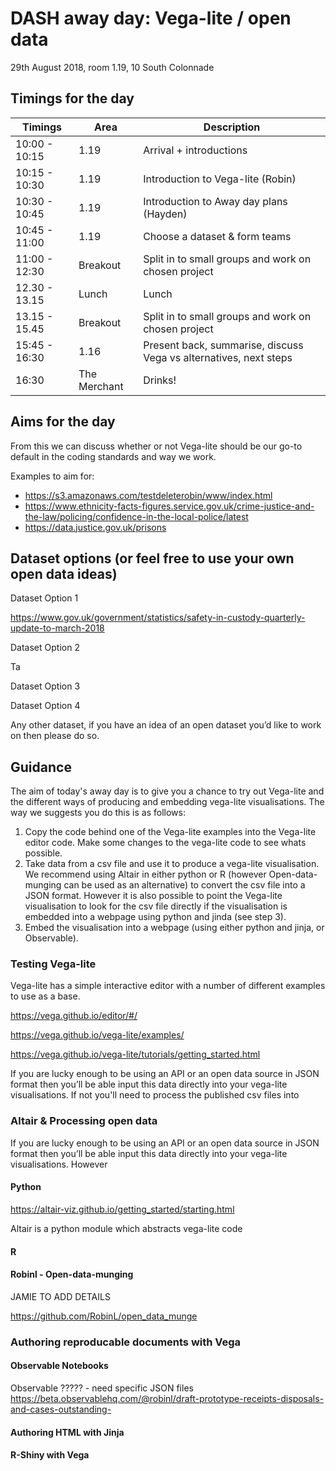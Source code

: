 # DASH away day: Vega-lite / open data
29th August 2018, room 1.19, 10 South Colonnade

## Timings for the day
|  Timings | Area        | Description  |
| ------------- |-------------| -----|
| 10:00 - 10:15  | 1.19 | Arrival + introductions |
| 10:15 - 10:30 | 1.19 | Introduction to Vega-lite (Robin) |
| 10:30 - 10:45 | 1.19 | Introduction to Away day plans (Hayden) |
| 10:45 - 11:00  | 1.19 | Choose a dataset & form teams |
| 11:00 - 12:30 | Breakout | Split in to small groups and work on chosen project |
| 12.30 - 13.15 | Lunch | Lunch |
| 13.15 - 15.45  | Breakout | Split in to small groups and work on chosen project |
| 15:45 - 16:30 | 1.16 | Present back, summarise, discuss Vega vs alternatives, next steps |
| 16:30 | The Merchant | Drinks! |

## Aims for the day

From this we can discuss whether or not Vega-lite should be our go-to default in the coding standards and way we work.

Examples to aim for:

* https://s3.amazonaws.com/testdeleterobin/www/index.html
* https://www.ethnicity-facts-figures.service.gov.uk/crime-justice-and-the-law/policing/confidence-in-the-local-police/latest
* https://data.justice.gov.uk/prisons

## Dataset options (or feel free to use your own open data ideas)

Dataset Option 1

https://www.gov.uk/government/statistics/safety-in-custody-quarterly-update-to-march-2018 

Dataset Option 2

Ta

Dataset Option 3


Dataset Option 4

Any other dataset, if you have an idea of an open dataset you’d like to work on then please do so. 

## Guidance

The aim of today's away day is to give you a chance to try out Vega-lite and the different ways of producing and embedding vega-lite visualisations. The way we suggests you do this is as follows:
1. Copy the code behind one of the Vega-lite examples into the Vega-lite editor code. Make some changes to the vega-lite code to see whats possible.
2. Take data from a csv file and use it to produce a vega-lite visualisation. We recommend using Altair in either python or R (however Open-data-munging can be used as an alternative) to convert the csv file into a JSON format. However it is also possible to point the Vega-lite visualisation to look for the csv file directly if the visualisation is embedded into a webpage using python and jinda (see step 3).
3. Embed the visualisation into a webpage (using either python and jinja, or Observable).


### Testing Vega-lite
Vega-lite has a simple interactive editor with a number of different examples to use as a base.

https://vega.github.io/editor/#/

https://vega.github.io/vega-lite/examples/

https://vega.github.io/vega-lite/tutorials/getting_started.html 

If you are lucky enough to be using an API or an open data source in JSON format then you’ll be able input this data directly into your vega-lite visualisations. If not you'll need to process the published csv files into 

### Altair & Processing open data

If you are lucky enough to be using an API or an open data source in JSON format then you’ll be able input this data directly into your vega-lite visualisations. However 

#### Python
https://altair-viz.github.io/getting_started/starting.html

Altair is a python module which abstracts vega-lite code 

#### R


#### Robinl - Open-data-munging

JAMIE TO ADD DETAILS

https://github.com/RobinL/open_data_munge 


### Authoring reproducable documents with Vega

#### Observable Notebooks
Observable ????? - need specific JSON files https://beta.observablehq.com/@robinl/draft-prototype-receipts-disposals-and-cases-outstanding- 


#### Authoring HTML with Jinja


#### R-Shiny with Vega
